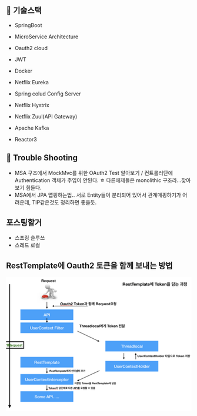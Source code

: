 ## 📖 기술스택 

- SpringBoot

- MicroService Architecture

- Oauth2 cloud
- JWT
- Docker
- Netflix Eureka
- Spring colud Config Server
- Netflix Hystrix
- Netflix Zuul(API Gateway)
- Apache Kafka
- Reactor3





## 🚀 Trouble Shooting

- MSA 구조에서 MockMvc를 위한 OAuth2 Test 알아보기 / 컨트롤러단에 Authentication 객체가 주입이 안된다. ㅎ 다른에제들은 monolithic 구조라...찾아보기 힘들다.
- MSA에서 JPA 맵핑하는법.. 서로 Entity들이 분리되어 있어서 관계매핑하기가 어려운데, TIP같은것도 정리하면 좋을듯.



## 포스팅할거

- 스프링 슬루쓰
- 스레드 로컬



## RestTemplate에 Oauth2 토큰을 함께 보내는 방법

![](./docs/img/RestTemplate.png)
